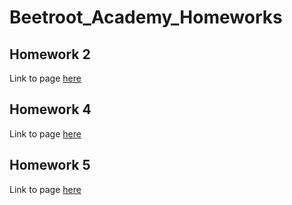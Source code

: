 # Beetroot_Academy_Homeworks   
   
## Homework 2   
Link to page [here](https://ruslana-p.github.io/Beetroot_Academy_Homeworks/Homework-2/index.html)

## Homework 4  
Link to page [here](https://ruslana-p.github.io/Beetroot_Academy_Homeworks/Homework-4/index.html)  

## Homework 5
Link to page [here](https://ruslana-p.github.io/Beetroot_Academy_Homeworks/Homework-5/index.html)  
